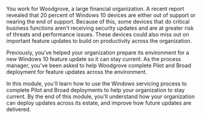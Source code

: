
You work for Woodgrove, a large financial organization. A recent report revealed that 20 percent of Windows 10 devices are either out of support or nearing the end of support. Because of this, some devices that do critical business functions aren't receiving security updates and are at greater risk of threats and performance issues. These devices could also miss out on important feature updates to build on productivity across the organization.

Previously, you’ve helped your organization prepare its environment for a new Windows 10 feature update so it can stay current. As the process manager, you’ve been asked to help Woodgrove complete Pilot and Broad deployment for feature updates across the environment.

In this module, you'll learn how to use the Windows servicing process to complete Pilot and Broad deployments to help your organization to stay current. By the end of this module, you'll understand how your organization can deploy updates across its estate, and improve how future updates are delivered.


